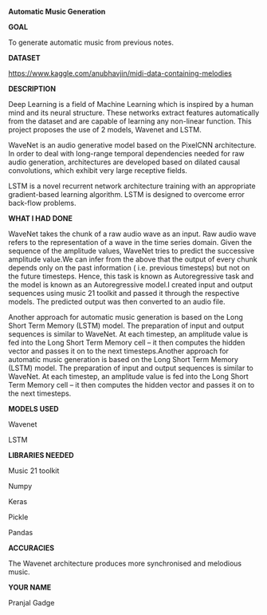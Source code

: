 

**Automatic Music Generation**

**GOAL**

To generate automatic music from previous notes.

**DATASET**

https://www.kaggle.com/anubhavjin/midi-data-containing-melodies

**DESCRIPTION**

Deep Learning is a field of Machine Learning which is inspired by a human mind and its neural structure. These networks extract features automatically from the dataset and are capable of learning any non-linear function. 
This project proposes the use of 2 models, Wavenet and LSTM.


WaveNet is an audio generative model based on the PixelCNN architecture. In order to deal with long-range temporal dependencies needed for raw audio generation, architectures are developed based on dilated causal convolutions, which exhibit very large receptive fields.


LSTM is a novel recurrent network architecture training with an appropriate gradient-based learning algorithm. LSTM is designed to overcome error back-flow problems.

**WHAT I HAD DONE**

WaveNet takes the chunk of a raw audio wave as an input. Raw audio wave refers to the representation of a wave in the time series domain. Given the sequence of the amplitude values, WaveNet tries to predict the successive amplitude value.We can infer from the above that the output of every chunk depends only on the past information ( i.e. previous timesteps) but not on the future timesteps. Hence, this task is known as Autoregressive task and the model is known as an Autoregressive model.I created input and  output sequences using music 21 toolkit and passed it through the respective models. The predicted output was then converted to an audio file.

Another approach for automatic music generation is based on the Long Short Term Memory (LSTM) model. The preparation of input and output sequences is similar to WaveNet. At each timestep, an amplitude value is fed into the Long Short Term Memory cell – it then computes the hidden vector and passes it on to the next timesteps.Another approach for automatic music generation is based on the Long Short Term Memory (LSTM) model. The preparation of input and output sequences is similar to WaveNet. At each timestep, an amplitude value is fed into the Long Short Term Memory cell – it then computes the hidden vector and passes it on to the next timesteps. 

**MODELS USED**

Wavenet

LSTM

**LIBRARIES NEEDED**

Music 21 toolkit

Numpy

Keras

Pickle

Pandas

**ACCURACIES**

The Wavenet architecture produces more synchronised and melodious music.


**YOUR NAME**

Pranjal Gadge


